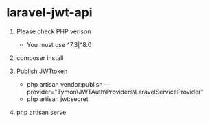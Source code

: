 # laravel-jwt-api

1. Please check PHP verison 
    - You must use ^7.3|^8.0

2. composer install

3. Publish JWTtoken
    - php artisan vendor:publish --provider="Tymon\JWTAuth\Providers\LaravelServiceProvider"
    - php artisan jwt:secret

4. php artisan serve